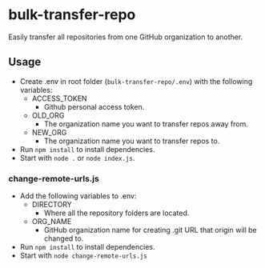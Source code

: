 # bulk-transfer-repo

Easily transfer all repositories from one GitHub organization to another.

## Usage

- Create .env in root folder (`bulk-transfer-repo/.env`) with the following variables:
  - ACCESS_TOKEN
    - Github personal access token.
  - OLD_ORG
    - The organization name you want to transfer repos away from.
  - NEW_ORG
    - The organization name you want to transfer repos to.
- Run `npm install` to install dependencies.
- Start with `node .` or `node index.js`.

### change-remote-urls.js

- Add the following variables to .env:
  - DIRECTORY
    - Where all the repository folders are located.
  - ORG_NAME
    - GitHub organization name for creating .git URL that origin will be changed to.
- Run `npm install` to install dependencies.
- Start with `node change-remote-urls.js`
